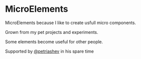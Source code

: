 # MicroElements

MicroElements because I like to create usfull micro components.

Grown from my pet projects and experiments.

Some elements become useful for other people.

Supported by [@petriashev](https://github.com/petriashev) in his spare time
